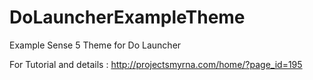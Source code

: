 DoLauncherExampleTheme
======================

Example Sense 5 Theme for Do Launcher

For Tutorial and details : http://projectsmyrna.com/home/?page_id=195
